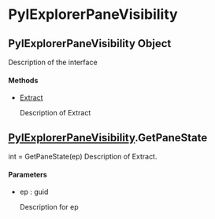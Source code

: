 # PyIExplorerPaneVisibility


## PyIExplorerPaneVisibility Object

Description of the interface

#### Methods

  - [Extract](PyIExplorerPaneVisibility.md#pyiexplorerpanevisibilityextract)

    Description of Extract&nbsp;


## [PyIExplorerPaneVisibility](PyIExplorerPaneVisibility.md#pyiexplorerpanevisibility)\.GetPaneState

int = GetPaneState\(ep\)
Description of Extract\.

#### Parameters

  - ep : guid

    Description for ep
